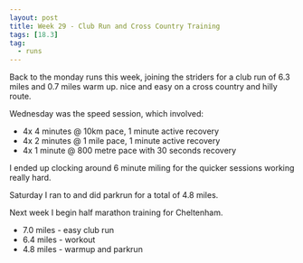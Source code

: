 ```yaml
---
layout: post
title: Week 29 - Club Run and Cross Country Training
tags: [18.3]
tag:
  - runs
---
```


Back to the monday runs this week, joining the striders for a club run of 6.3 miles and 0.7 miles warm up. nice and easy on a cross country and hilly route.

Wednesday was the speed session, which involved:

- 4x 4 minutes @ 10km pace, 1 minute active recovery
- 4x 2 minutes @ 1 mile pace, 1 minute active recovery
- 4x 1 minute @ 800 metre pace with 30 seconds recovery

I ended up clocking around 6 minute miling for the quicker sessions working really hard.

Saturday I ran to and did parkrun for a total of 4.8 miles.

Next week I begin half marathon training for Cheltenham.

- 7.0 miles - easy club run
- 6.4 miles - workout
- 4.8 miles - warmup and parkrun
